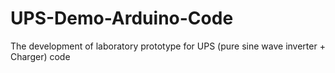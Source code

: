 # UPS-Demo-Arduino-Code
The development of laboratory prototype for UPS (pure sine wave inverter + Charger) code 
